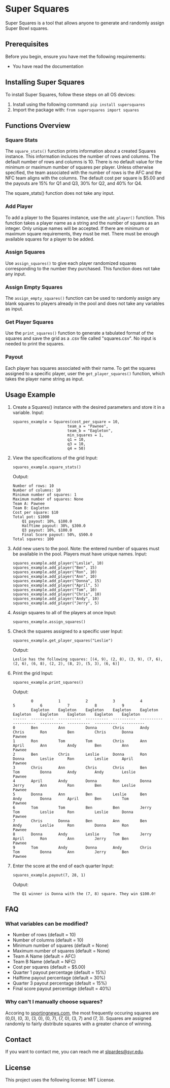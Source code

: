 # Super Squares

Super Squares is a tool that allows anyone to generate and randomly assign Super Bowl squares.

## Prerequisites 

Before you begin, ensure you have met the following requirements:

- You have read the documentation

## Installing Super Squares

To install Super Squares, follow these steps on all OS devices:

1. Install using the following command: `pip install supersquares`
2. Import the package with: `from supersquares import squares`

## Functions Overview 

### Square Stats 

The `square_stats()` function prints information about a created Squares instance. This information incluces the number of rows and columns. The default number of rows and columns is 10. There is no default value for the minimum or maximum number of squares per player. Unless otherwise specified, the team associated with the number of rows is the AFC and the NFC team aligns with the columns. The default cost per square is $5.00 and the payouts are 15% for Q1 and Q3, 30% for Q2, and 40% for Q4.

The square_stats() function does not take any input. 

### Add Player

To add a player to the Squares instance, use the `add_player()` function. This function takes a player name as a string and the number of squares as an integer. Only unique names will be accepted. If there are minimum or maximum square requirements, they must be met. There must be enough available squares for a player to be added.

### Assign Squares

Use `assign_squares()` to give each player randomized squares corresponding to the number they purchased. This function does not take any input. 

### Assign Empty Squares

The `assign_empty_squares()` function can be used to randomly assign any blank squares to players already in the pool and does not take any variables as input. 

### Get Player Squares

Use the `print_squares()` function to generate a tabulated format of the squares and save the grid as a .csv file called "squares.csv". No input is needed to print the squares.

### Payout 

Each player has squares associated with their name. To get the squares assigned to a specific player, user the `get_player_squares()` function, which takes the player name string as input.

## Usage Example

1. Create a Squares() instance with the desired parameters and store it in a variable.
	Input: 
	```
	squares_example = Squares(cost_per_square = 10, 
							team_a = "Pawnee", 
							team_b = "Eagleton",
							min_squares = 1,
							q1 = 10, 
							q3 = 10, 
							q4 = 50)
	```
2. View the specifications of the grid 
	Input: 
	```
	squares_example.square_stats()
	```
	Output: 
	```
	Number of rows: 10
	Number of columns: 10
	Minimum number of squares: 1
	Maximum number of squares: None
	Team A: Pawnee
	Team B: Eagleton
	Cost per square: $10
	Total pot: $1000
		Q1 payout: 10%, $100.0
		Halftime payout: 30%, $300.0
		Q3 payout: 10%, $100.0
		Final Score payout: 50%, $500.0
	Total squares: 100
	```
3. Add new users to the pool. Note: the entered number of squares must be available in the pool. Players must have unique names. 
	Input: 
	```
	squares_example.add_player("Leslie", 10)
	squares_example.add_player("Ben", 15)
	squares_example.add_player("Ron", 10)
	squares_example.add_player("Ann", 10)
	squares_example.add_player("Donna", 15)
	squares_example.add_player("April", 5)
	squares_example.add_player("Tom", 10)
	squares_example.add_player("Chris", 10)
	squares_example.add_player("Andy", 10)
	squares_example.add_player("Jerry", 5)
	```
4. Assign squares to all of the players at once 
	Input: 
	```
	squares_example.assign_squares()
	```
5. Check the squares assigned to a specific user 
	Input: 
	```
	squares_example.get_player_squares("Leslie")
	```
	Output: 
	```
	Leslie has the following squares: [(4, 9), (2, 8), (3, 9), (7, 6), (2, 6), (6, 8), (2, 2), (8, 2), (5, 3), (6, 6)]
	```
6. Print the grid
	Input:
	```
	squares_example.print_squares()
	```
	Output: 
	```
			0           1           2           3           4           5           6           7           8           9
			Eagleton    Eagleton    Eagleton    Eagleton    Eagleton    Eagleton    Eagleton    Eagleton    Eagleton    Eagleton
	------  ----------  ----------  ----------  ----------  ----------  ----------  ----------  ----------  ----------  ----------
	0       Ben         Ann         Donna       Chris       Andy        Chris       Ron         Ben         Chris       Donna
	Pawnee
	1       Ron         Tom         Tom         Chris       Ann         April       Ann         Andy        Ben         Ann
	Pawnee
	2       Ben         Chris       Leslie      Donna       Ron         Donna       Leslie      Ron         Leslie      April
	Pawnee
	3       Chris       Ann         Chris       Chris       Ben         Tom         Donna       Andy        Andy        Leslie
	Pawnee
	4       April       Andy        Donna       Ron         Donna       Jerry       Ann         Ron         Ben         Leslie
	Pawnee
	5       Donna       Ann         Ben         Leslie      Ben         Andy        Donna       April       Ben         Tom
	Pawnee
	6       Tom         Tom         Ben         Ben         Jerry       Tom         Leslie      Ron         Leslie      Donna
	Pawnee
	7       Chris       Donna       Ben         Ann         Ben         Andy        Leslie      Ron         Donna       Ron
	Pawnee
	8       Donna       Andy        Leslie      Tom         Jerry       April       Ron         Ann         Jerry       Ben
	Pawnee
	9       Tom         Andy        Donna       Andy        Chris       Tom         Donna       Ann         Jerry       Ben
	Pawnee
	```
7. Enter the score at the end of each quarter 
	Input:
	```
	squares_example.payout(7, 28, 1)
	```
	Output: 
	```
	The Q1 winner is Donna with the (7, 8) square. They win $100.0!
	```

## FAQ

### What variables can be modified?
- Number of rows (default = 10)
- Number of columns (default = 10)
- Minimum number of squares (default = None)
- Maximum number of squares (default = None)
- Team A Name (default = AFC)
- Team B Name (default = NFC)
- Cost per squares (default = $5.00)
- Quarter 1 payout percentage (default = 15%)
- Halftime payout percentage (default = 30%)
- Quarter 3 payout percentage (default = 15%)
- Final score payout percentage (default = 40%)

### Why can't I manually choose squares?
Accoring to [sportingnews.com](https://www.sportingnews.com/us/nfl/news/super-bowl-squares-grid-2023-best-numbers/ltur0ayv6wvsdkyjjk2cnmdo), the most frequently occuring squares are (0,0), (0, 3), (3, 0), (0, 7), (7, 0), (3, 7) and (7, 3). Squares are assigned randomly to fairly distribute squares with a greater chance of winning.

## Contact
If you want to contact me, you can reach me at slpardes@syr.edu.

## License
This project uses the following license: MIT License.
